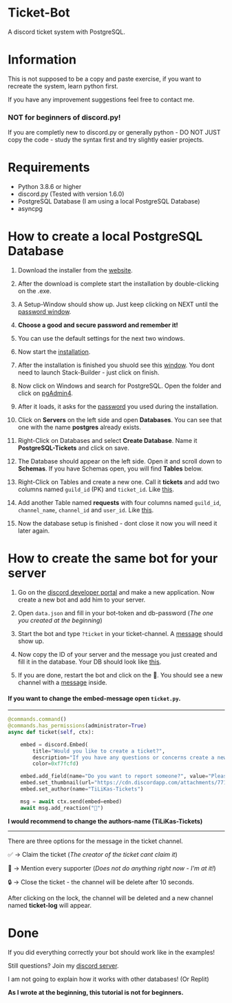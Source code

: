 # Ticket-Bot
A discord ticket system with PostgreSQL.

# Information
This is not supposed to be a copy and paste exercise, if you want to recreate the system, learn python first. 

If you have any improvement suggestions feel free to contact me.

### NOT for beginners of discord.py!

If you are completly new to discord.py or generally python - DO NOT JUST copy the code - study the syntax first and try slightly easier projects. 

# Requirements

- Python 3.8.6 or higher
- discord.py (Tested with version 1.6.0)
- PostgreSQL Database (I am using a local PostgreSQL Database)
- asyncpg

# How to create a local PostgreSQL Database

1. Download the installer from the [website](https://www.enterprisedb.com/downloads/postgres-postgresql-downloads).

2. After the download is complete start the installation by double-clicking on the .exe. 

3. A Setup-Window should show up. Just keep clicking on NEXT until the [password window](https://cdn.discordapp.com/attachments/771635939700768769/827816815886991380/unknown.png). 

4. **Choose a good and secure password and remember it!** 

5. You can use the default settings for the next two windows.

6. Now start the [installation](https://cdn.discordapp.com/attachments/771635939700768769/827819917829996554/unknown.png).

7. After the installation is finished you shuold see this [window](https://cdn.discordapp.com/attachments/771635939700768769/827813661182525460/unknown.png). You dont need to launch Stack-Builder - just click on finish. 

8. Now click on Windows and search for PostgreSQL. Open the folder and click on [pgAdmin4](https://cdn.discordapp.com/attachments/771635939700768769/827823887495856128/unknown.png).

9. After it loads, it asks for the [password](https://cdn.discordapp.com/attachments/771635939700768769/827824348562849802/unknown.png) you used during the installation.

10. Click on **Servers** on the left side and open **Databases**. You can see that one with the name **postgres** already exists. 

11. Right-Click on Databases and select **Create Database**. Name it **PostgreSQL-Tickets** and click on save.

12. The Database should appear on the left side. Open it and scroll down to **Schemas**. If you have Schemas open, you will find **Tables** below. 

13. Right-Click on Tables and create a new one. Call it **tickets** and add two columns named ``guild_id`` (PK) and ``ticket_id``. Like [this](https://cdn.discordapp.com/attachments/771635939700768769/827830274615935026/Unbenannt.png).

14. Add another Table named **requests** with four columns named ``guild_id``, ``channel_name``, ``channel_id`` and ``user_id``. Like [this](https://cdn.discordapp.com/attachments/771635939700768769/840122943220088852/unknown.png).

15. Now the database setup is finished -  dont close it now you will need it later again.

# How to create the same bot for your server
1. Go on the [discord developer portal](https://discord.com/developers/applications) and make a new application. Now create a new bot and add him to your server.

2. Open ``data.json`` and fill in your bot-token and db-password (*The one you created at the beginning*)

3. Start the bot and type ``?ticket`` in your ticket-channel. A [message](https://cdn.discordapp.com/attachments/771635939700768769/827460503185653790/unknown.png) should show up.

4. Now copy the ID of your server and the message you just created and fill it in the database. Your DB should look like [this](https://cdn.discordapp.com/attachments/771635939700768769/827460984628183060/unknown.png).

5. If you are done, restart the bot and click on the 📩. You should see a new channel with a [message](https://cdn.discordapp.com/attachments/771635939700768769/840124556731088896/unknown.png) inside.

#### If you want to change the embed-message open ``ticket.py``.
---------------------------------------------------------------------------------------------------------------------------------------------------------------------
```python
@commands.command()
@commands.has_permissions(administrator=True)
async def ticket(self, ctx):

    embed = discord.Embed(
        title="Would you like to create a ticket?", 
        description="If you have any questions or concerns create a new ticket by clicking on the emoji below this message.", 
        color=0xf7fcfd)

    embed.add_field(name="Do you want to report someone?", value="Please contact a supporter or moderator directly!", inline=True)
    embed.set_thumbnail(url="https://cdn.discordapp.com/attachments/771635939700768769/773121323341578250/external-content.duckduckgo.com.png")
    embed.set_author(name="TiLiKas-Tickets")

    msg = await ctx.send(embed=embed)
    await msg.add_reaction("📩")
```
**I would recommend to change the authors-name (TiLiKas-Tickets)**

---------------------------------------------------------------------------------------------------------------------------------------------------------------------

There are three options for the message in the ticket channel.

✅ -> Claim the ticket (*The creator of the ticket cant claim it*)

📌 -> Mention every supporter (*Does not do anything right now - I'm at it!*)

🔒 -> Close the ticket - the channel will be delete after 10 seconds.

After clicking on the lock, the channel will be deleted and a new channel named **ticket-log** will appear.
# Done

If you did everything correctly your bot should work like in the examples!

Still questions? Join my [discord server](https://discord.gg/ykF6UfqWgF).

I am not going to explain how it works with other databases! (Or Replit)

**As I wrote at the beginning, this tutorial is not for beginners.**


